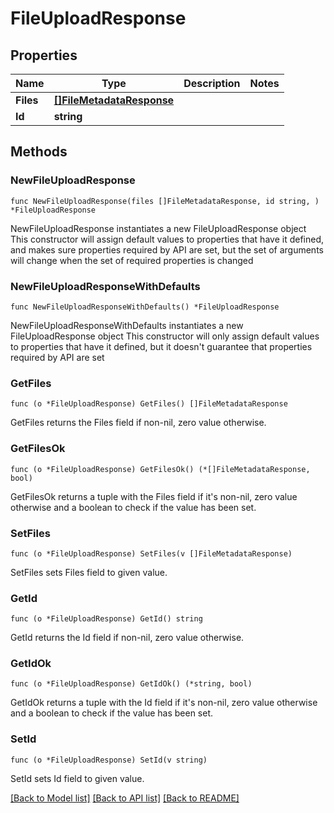 # FileUploadResponse

## Properties

Name | Type | Description | Notes
------------ | ------------- | ------------- | -------------
**Files** | [**[]FileMetadataResponse**](FileMetadataResponse.md) |  | 
**Id** | **string** |  | 

## Methods

### NewFileUploadResponse

`func NewFileUploadResponse(files []FileMetadataResponse, id string, ) *FileUploadResponse`

NewFileUploadResponse instantiates a new FileUploadResponse object
This constructor will assign default values to properties that have it defined,
and makes sure properties required by API are set, but the set of arguments
will change when the set of required properties is changed

### NewFileUploadResponseWithDefaults

`func NewFileUploadResponseWithDefaults() *FileUploadResponse`

NewFileUploadResponseWithDefaults instantiates a new FileUploadResponse object
This constructor will only assign default values to properties that have it defined,
but it doesn't guarantee that properties required by API are set

### GetFiles

`func (o *FileUploadResponse) GetFiles() []FileMetadataResponse`

GetFiles returns the Files field if non-nil, zero value otherwise.

### GetFilesOk

`func (o *FileUploadResponse) GetFilesOk() (*[]FileMetadataResponse, bool)`

GetFilesOk returns a tuple with the Files field if it's non-nil, zero value otherwise
and a boolean to check if the value has been set.

### SetFiles

`func (o *FileUploadResponse) SetFiles(v []FileMetadataResponse)`

SetFiles sets Files field to given value.


### GetId

`func (o *FileUploadResponse) GetId() string`

GetId returns the Id field if non-nil, zero value otherwise.

### GetIdOk

`func (o *FileUploadResponse) GetIdOk() (*string, bool)`

GetIdOk returns a tuple with the Id field if it's non-nil, zero value otherwise
and a boolean to check if the value has been set.

### SetId

`func (o *FileUploadResponse) SetId(v string)`

SetId sets Id field to given value.



[[Back to Model list]](../README.md#documentation-for-models) [[Back to API list]](../README.md#documentation-for-api-endpoints) [[Back to README]](../README.md)


